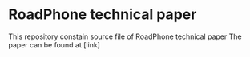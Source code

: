 # RoadPhone technical paper
This repository constain source file of RoadPhone technical paper
The paper can be found at [link]


